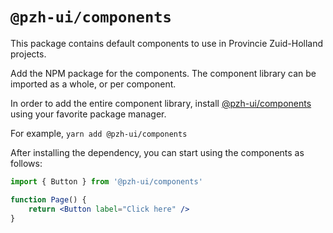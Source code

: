 # `@pzh-ui/components`

This package contains default components to use in Provincie Zuid-Holland projects.

Add the NPM package for the components. The component library can be imported as a whole, or per component.

In order to add the entire component library, install [@pzh-ui/components](https://www.npmjs.com/package/@pzh-ui/components) using your favorite package manager.

For example, `yarn add @pzh-ui/components`

After installing the dependency, you can start using the components as follows:

```jsx
import { Button } from '@pzh-ui/components'

function Page() {
    return <Button label="Click here" />
}
```
